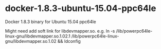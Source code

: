 # docker-1.8.3-ubuntu-15.04-ppc64le
Docker 1.8.3 binary for Ubuntu 15.04 ppc64le

Might need add soft link for libdevmapper.so.
e.g. ln -s /lib/powerpc64le-linux-gnu/libdevmapper.so.1.02.1 /lib/powerpc64le-linux-gnu/libdevmapper.so.1.02 && ldconfig
